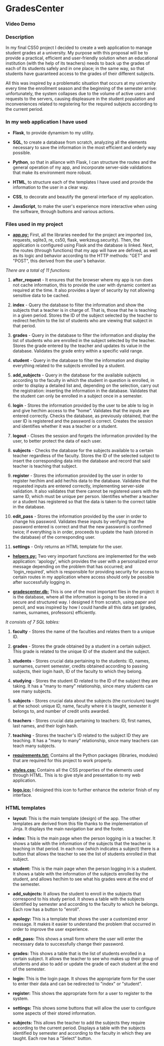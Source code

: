 # GradesCenter
### Video Demo  <URL HERE>
### Description

In my final CS50 project I decided to create a web application to manage student grades at a university. My purpose with this proposal will be to provide a practical, efficient and user-friendly solution when an educational institution (with the help of its teachers) needs to back up the grades of each of its students safely and in one place; in the same way, so that students have guaranteed access to the grades of their different subjects.

All this was inspired by a problematic situation that occurs at my university every time the enrollment season and the beginning of the semester arrive: unfortunately, the system collapses due to the volume of active users and requests to the servers, causing displeasure in the student population and inconveniences related to registering for the required subjects according to the current period.

### In my web application I have used

- **Flask**, to provide dynamism to my utility.

- **SQL**, to create a database from scratch, analyzing all the elements necessary to save the information in the most efficient and orderly way possible.

- **Python**, so that in alliance with Flask, I can structure the routes and the general operation of my app, and incorporate server-side validations that make its environment more robust.

- **HTML**, to structure each of the templates I have used and provide the information to the user in a clear way.

- **CSS**, to decorate and beautify the general interface of my application.

- **JavaScript**, to make the user's experience more interactive when using the software, through buttons and various actions.

### Files used in my project

- <ins>**app.py:**</ins> First, all the libraries needed for the project are imported (os, requests, sqlite3, re, cs50, flask, werkzeug.security). Then, the application is configured using Flask and the database is linked. Next, the routes (through functions) that my app will have are defined, as well as its logic and behavior according to the HTTP methods: "GET" and "POST", this derived from the user's behavior.

_There are a total of 11 functions:_

1. **after_request** - It ensures that the browser where my app is run does not cache information, this to provide the user with dynamic content as required at the time. It also provides a layer of security by not allowing sensitive data to be cached.

2. **index** - Query the database to filter the information and show the subjects that a teacher is in charge of. That is, those that he is teaching in a given period. Stores the ID of the subject selected by the teacher to redirect her/him to the list of students who are viewing that subject in that period.

3. **grades** - Query in the database to filter the information and display the list of students who are enrolled in the subject selected by the teacher. Stores the grade entered by the teacher and updates its value in the database. Validates the grade entry within a specific valid range.

4. **student** - Query in the database to filter the information and display everything related to the subjects enrolled by a student.

5. **add_subjects** - Query in the database for the available subjects according to the faculty in which the student in question is enrolled, in order to display a detailed list and, depending on the selection, carry out the registration: inserting the information in the database. Validates that the student can only be enrolled in a subject once in a semester.

6. **login** - Stores the information provided by the user to be able to log in and give her/him access to the "home". Validates that the inputs are entered correctly. Checks the database, as previously obtained, that the user ID is registered and the password is correct. Creates the session and identifies whether it was a teacher or a student.

7. **logout** - Closes the session and forgets the information provided by the user, to better protect the data of each user.

8. **subjects** - Checks the database for the subjects available to a certain teacher regardless of the faculty. Stores the ID of the selected subject to insert the corresponding data into the database and record that said teacher is teaching that subject.

9. **register** - Stores the information provided by the user in order to register her/him and add her/his data to the database. Validates that the requested inputs are entered correctly, implementing server-side validation. It also validates that there cannot be registered users with the same ID, which must be unique per person. Identifies whether a teacher or a student has registered so that the data is taken to the correct table in the database.

10. **edit_pass** - Stores the information provided by the user in order to change his password. Validates these inputs by verifying that the password entered is correct and that the new password is confirmed twice; if everything is in order, proceeds to update the hash (stored in the database) of the corresponding user.

11. **settings** - Only returns an HTML template for the user.

- <ins>**helpers.py:**</ins> Two very important functions are implemented for the web application: 'apology', which provides the user with a personalized error message depending on the problem that has occurred; and 'login_required', which is responsible for providing security for access to certain routes in my application where access should only be possible after successfully logging in.

- <ins>**gradescenter.db:**</ins> This is one of the most important files in the project: it is the database, where all the information is going to be stored in a secure and structured way. I designed it from scratch, using paper and pencil, and was inspired by how I could handle all this data set (grades, names, surnames, professors) efficiently. 

_It consists of 7 SQL tables:_

1. **faculty** - Stores the name of the faculties and relates them to a unique ID.

2. **grades** - Stores the grade obtained by a student in a certain subject. This grade is related to the unique ID of the student and the subject.

3. **students** - Stores crucial data pertaining to the students: ID, names, surnames, current semester, credits obtained according to passing subjects, their login hash, ID of the faculty to which they belong.

4. **studying** - Stores the student ID related to the ID of the subject they are taking. It has a "many to many" relationship, since many students can see many subjects.

5. **subjects** - Stores crucial data about the subjects (the curriculum) taught at the school: unique ID, name, faculty where it is taught, semester it belongs to, and number of credit units awarded.

6. **teachers** - Stores crucial data pertaining to teachers: ID, first names, last names, and their login hash.

7. **teaching** - Stores the teacher's ID related to the subject ID they are teaching. It has a "many to many" relationship, since many teachers can teach many subjects.

- <ins>**requirements.txt:**</ins> Contains all the Python packages (libraries, modules) that are required for this project to work properly.

- <ins>**styles.css:**</ins> Contains all the CSS properties of the elements used through HTML. This is to give style and presentation to my web application.

- <ins>**logo.ico:**</ins> I designed this icon to further enhance the exterior finish of my interface.

### HTML templates

- **layout:** This is the main template (design) of the app. The other templates are derived from this file thanks to the implementation of Jinja. It displays the main navigation bar and the footer.

- **index:** This is the main page when the person logging in is a teacher. It shows a table with the information of the subjects that the teacher is teaching in that period. In each row (which indicates a subject) there is a button that allows the teacher to see the list of students enrolled in that subject.

- **student:** This is the main page when the person logging in is a student. It shows a table with the information of the subjects enrolled by the student, and allows her/him to see what his grades were at the end of the semester.

- **add_subjects:** It allows the student to enroll in the subjects that correspond to his study period. It shows a table with the subjects identified by semester and according to the faculty to which he belongs. Each row has a button to "enroll".

- **apology:** This is a template that shows the user a customized error message. It makes it easier to understand the problem that occurred in order to improve the user experience.

- **edit_pass:** This shows a small form where the user will enter the necessary data to successfully change their password.

- **grades:** This shows a table that is the list of students enrolled in a certain subject. It allows the teacher to see who makes up their group of students and also to add or update the grade of each student at the end of the semester.

- **login:** This is the login page. It shows the appropriate form for the user to enter their data and can be redirected to "index" or "student".

- **register:** This shows the appropriate form for a user to register to the system.

- **settings:** This shows some buttons that will allow the user to configure some aspects of their stored information.

- **subjects:** This allows the teacher to add the subjects they require according to the current period. Displays a table with the subjects identified by semester and according to the faculty in which they are taught. Each row has a "Select" button.